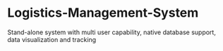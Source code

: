 # Logistics-Management-System
Stand-alone system with multi user capability, native database support, data visualization and tracking
